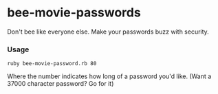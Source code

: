 # bee-movie-passwords

Don't bee like everyone else. Make your passwords buzz with security.

### Usage

`ruby bee-movie-password.rb 80`

Where the number indicates how long of a password you'd like. (Want a 37000 character password? Go for it)
